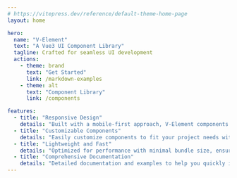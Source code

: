 ```yaml
---
# https://vitepress.dev/reference/default-theme-home-page
layout: home

hero:
  name: "V-Element"
  text: "A Vue3 UI Component Library"
  tagline: Crafted for seamless UI development
  actions:
    - theme: brand
      text: "Get Started"
      link: /markdown-examples
    - theme: alt
      text: "Component Library"
      link: /components

features:
  - title: "Responsive Design"
    details: "Built with a mobile-first approach, V-Element components are responsive and adapt to any device."
  - title: "Customizable Components"
    details: "Easily customize components to fit your project needs with extensive configuration options."
  - title: "Lightweight and Fast"
    details: "Optimized for performance with minimal bundle size, ensuring fast load times and smooth user experience."
  - title: "Comprehensive Documentation"
    details: "Detailed documentation and examples to help you quickly integrate and utilize the components."
---
```

